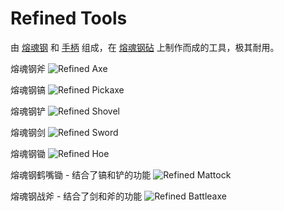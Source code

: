 # Refined Tools

由 [熔魂钢](soulforged_steel.md) 和 [手柄](haft.md) 组成，在 [熔魂钢砧](../blocks/anvil.md) 上制作而成的工具，极其耐用。

熔魂钢斧
![Refined Axe](item:betterwithmods:steel_axe)

熔魂钢镐
![Refined Pickaxe](item:betterwithmods:steel_pickaxe)

熔魂钢铲
![Refined Shovel](item:betterwithmods:steel_shovel)

熔魂钢剑
![Refined Sword](item:betterwithmods:steel_sword)

熔魂钢锄
![Refined Hoe](item:betterwithmods:steel_hoe)

熔魂钢鹤嘴锄 - 结合了镐和铲的功能
![Refined Mattock](item:betterwithmods:steel_mattock)

熔魂钢战斧 - 结合了剑和斧的功能
![Refined Battleaxe](item:betterwithmods:steel_battleaxe)


